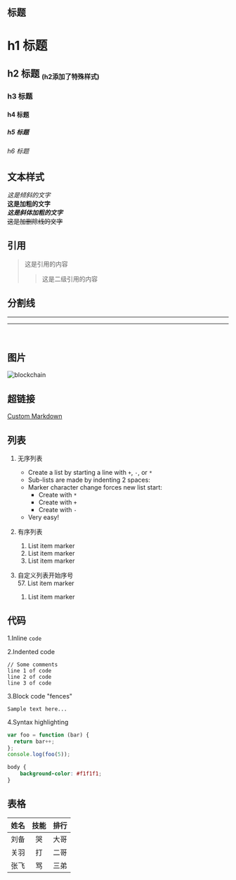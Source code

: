 <!-- title: Custom Markdown 基础语法支持  -->
<!-- intro: Markdown 基础语法 用于展示 Custom Markdown 的基础语法支持情况  --> 
<!-- created_at: 2023-06-30T23:59:59Z -->



## 标题

# h1 标题  
## h2 标题   <small> <sub>(h2添加了特殊样式) </sub></small> 
### h3 标题  
#### h4 标题  
##### h5 标题  
###### h6 标题  

 
## 文本样式

*这是倾斜的文字*    
**这是加粗的文字**   
***这是斜体加粗的文字***  
~~这是加删除线的文字~~  


## 引用

>这是引用的内容  
>>这是二级引用的内容   

## 分割线 

---
*** 

<br />

## 图片

![blockchain](https://avatars.githubusercontent.com/u/31484328?v=4 "区块链")
<!-- <img src="https://avatars.githubusercontent.com/u/31484328?v=4" alt="区块链" /> -->


## 超链接  

[Custom Markdown](https://github.com/forzys/custom-markdown "超链接")


## 列表

1. 无序列表
    + Create a list by starting a line with `+`, `-`, or `*`
    + Sub-lists are made by indenting 2 spaces:
    - Marker character change forces new list start:   
        * Create with `*`
        + Create with `+`
        -  Create with `-`
    + Very easy!

2. 有序列表
    1. List item marker
    2. List item marker
    3. List item marker

3. 自定义列表开始序号  
    57. List item marker
    1. List item marker


## 代码

1.Inline `code`  

2.Indented code

    // Some comments
    line 1 of code
    line 2 of code
    line 3 of code


3.Block code "fences"

```
Sample text here...
```

4.Syntax highlighting

```js
var foo = function (bar) {
  return bar++;
}; 
console.log(foo(5));
```

```css
body {
    background-color: #f1f1f1;
}
```

## 表格

姓名|技能|排行
--|:--:|--:
刘备|哭|大哥
关羽|打|二哥
张飞|骂|三弟